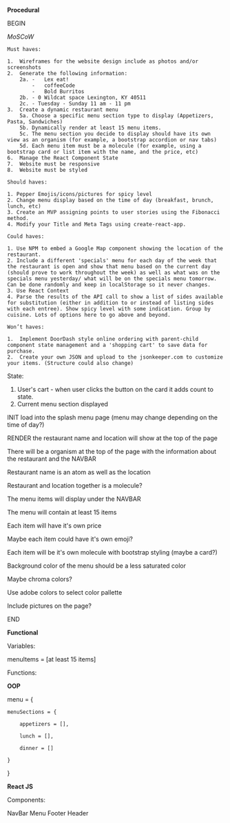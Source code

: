 **Procedural**

BEGIN

*MoSCoW*

    Must haves:

    1.	Wireframes for the website design include as photos and/or screenshots
    2.	Generate the following information:
        2a. -   Lex eat! 
            -   coffeeCode
            -   Bold Burritos
        2b. - 0 Wildcat space Lexington, KY 40511
        2c. - Tuesday - Sunday 11 am - 11 pm
    3.	Create a dynamic restaurant menu
        5a. Choose a specific menu section type to display (Appetizers, Pasta, Sandwiches)
        5b. Dynamically render at least 15 menu items.
        5c. The menu section you decide to display should have its own view as an organism (for example, a bootstrap accordion or nav tabs)
        5d. Each menu item must be a molecule (for example, using a bootstrap card or list item with the name, and the price, etc)
    6.	Manage the React Component State
    7.	Website must be responsive
    8.	Website must be styled

    Should haves:

    1. Pepper Emojis/icons/pictures for spicy level
    2. Change menu display based on the time of day (breakfast, brunch, lunch, etc)
    3. Create an MVP assigning points to user stories using the Fibonacci method.
    4. Modify your Title and Meta Tags using create-react-app.

    Could haves:

    1. Use NPM to embed a Google Map component showing the location of the restaurant.
    2. Include a different 'specials' menu for each day of the week that the restaurant is open and show that menu based on the current day (should prove to work throughout the week) as well as what was on the specials menu yesterday/ what will be on the specials menu tomorrow. Can be done randomly and keep in localStorage so it never changes.
    3. Use React Context
    4. Parse the results of the API call to show a list of sides available for substitution (either in addition to or instead of listing sides with each entree). Show spicy level with some indication. Group by cuisine. Lots of options here to go above and beyond.

    Won’t haves:

    1.	Implement DoorDash style online ordering with parent-child component state management and a 'shopping cart' to save data for purchase.
    2.	Create your own JSON and upload to the jsonkeeper.com to customize your items. (Structure could also change)

State:

1. User's cart - when user clicks the button on the card it adds count to state.
2. Current menu section displayed


INIT load into the splash menu page (menu may change depending on the time of day?)

RENDER the restaurant name and location will show at the top of the page

There will be a organism at the top of the page with the information about the restaurant and the NAVBAR

Restaurant name is an atom as well as the location

Restaurant and location together is a molecule?

The menu items will display under the NAVBAR 

The menu will contain at least 15 items

Each item will have it's own price

Maybe each item could have it's own emoji?

Each item will be it's own molecule with bootstrap styling (maybe a card?)

Background color of the menu should be a less saturated color

Maybe chroma colors?

Use adobe colors to select color pallette

Include pictures on the page?

END

**Functional**

Variables:

menuItems = [at least 15 items]


Functions:



**OOP**

menu = {

    menuSections = {

        appetizers = [],
 
        lunch = [],
 
        dinner = []
 
    }
}


**React JS**

Components:

NavBar 
Menu
Footer
Header